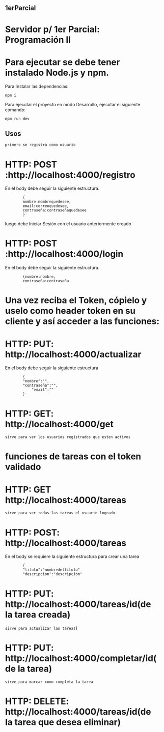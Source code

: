 ## 1erParcial

#  Servidor p/ 1er Parcial: Programación II

# Para ejecutar se debe tener instalado Node.js y npm.

Para Instalar las dependencias:

`npm i`

Para ejecutar el proyecto en modo Desarrollo, ejecutar el siguiente comando:

`npm run dev`

## Usos 

`primero se registra como usuario`

# HTTP: POST :http://localhost:4000/registro
En el body debe seguir la siguiente estructura. 

			{
			nombre:nombrequedesee,
			email:correoquedesee,
			contraseña:contraseñaquedesee
			}`
			
luego debe Iniciar Sesión  con el usuario anteriormente creado

 # HTTP: POST :http://localhost:4000/login
En el body debe seguir la siguiente estructura.
		
			{nombre:nombre,
			contraseña:contraseña
			

  
  # Una vez reciba el Token, cópielo y uselo como header token en su cliente y así acceder a las funciones:
  
  # HTTP: PUT: http://localhost:4000/actualizar
  En el body debe seguir la siguiente estructura 
   
 		 	{
			"nombre":"",
			"contraseña":"",
    			"email":""
			}
	
  
  # HTTP: GET: http://localhost:4000/get
  
  `sirve para ver los usuarios registrados que esten activos` 
  
  # funciones de tareas con el token validado 
  
  # HTTP: GET http://localhost:4000/tareas
  `sirve para ver todas las tareas el usuario logeado`
  
  # HTTP: POST: http://localhost:4000/tareas
  
  En el body se  requiere la siguiente estructura para crear una tarea
  
  			{
			"titulo":"nombredeltitulo"
  			"descripcion":"descripcion"
			
  # HTTP: PUT: http://localhost:4000/tareas/id(de la tarea creada)
  `sirve para actualizar las tareas`}
  
  # HTTP: PUT: http://localhost:4000/completar/id(de la tarea)
  `sirve para marcar como completa la tarea`
  
  # HTTP: DELETE: http://localhost:4000/tareas/id(de la tarea que desea eliminar)


  
  
